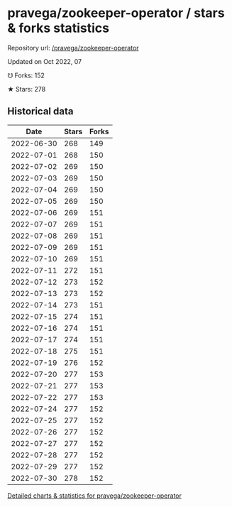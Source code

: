 # pravega/zookeeper-operator / stars & forks statistics

Repository url: [/pravega/zookeeper-operator](https://github.com/pravega/zookeeper-operator)

Updated on Oct 2022, 07

☋ Forks: 152

★ Stars: 278

## Historical data
| Date | Stars | Forks |
|------|-------|-------|
| 2022-06-30 | 268 | 149 | 
| 2022-07-01 | 268 | 150 | 
| 2022-07-02 | 269 | 150 | 
| 2022-07-03 | 269 | 150 | 
| 2022-07-04 | 269 | 150 | 
| 2022-07-05 | 269 | 150 | 
| 2022-07-06 | 269 | 151 | 
| 2022-07-07 | 269 | 151 | 
| 2022-07-08 | 269 | 151 | 
| 2022-07-09 | 269 | 151 | 
| 2022-07-10 | 269 | 151 | 
| 2022-07-11 | 272 | 151 | 
| 2022-07-12 | 273 | 152 | 
| 2022-07-13 | 273 | 152 | 
| 2022-07-14 | 273 | 151 | 
| 2022-07-15 | 274 | 151 | 
| 2022-07-16 | 274 | 151 | 
| 2022-07-17 | 274 | 151 | 
| 2022-07-18 | 275 | 151 | 
| 2022-07-19 | 276 | 152 | 
| 2022-07-20 | 277 | 153 | 
| 2022-07-21 | 277 | 153 | 
| 2022-07-22 | 277 | 153 | 
| 2022-07-24 | 277 | 152 | 
| 2022-07-25 | 277 | 152 | 
| 2022-07-26 | 277 | 152 | 
| 2022-07-27 | 277 | 152 | 
| 2022-07-28 | 277 | 152 | 
| 2022-07-29 | 277 | 152 | 
| 2022-07-30 | 278 | 152 | 


[Detailed charts & statistics for pravega/zookeeper-operator](https://reviewgithub.com/rep/pravega/zookeeper-operator)

